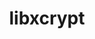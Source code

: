 ---
title: "libxcrypt"
layout: cache
categories: [package, develop]
meta: {"versions": ["4.4.33", "4.4.35"], "compilers": ["apple-clang@=14.0.0", "gcc@=11.1.0", "gcc@=11.3.0", "gcc@=12.1.0", "gcc@=7.3.1", "gcc@=7.5.0", "gcc@=8.4.0", "oneapi@=2023.0.0", "oneapi@=2023.2.0"], "oss": ["amzn2", "ubuntu18.04", "ubuntu20.04", "ubuntu22.04", "ventura"], "platforms": ["darwin", "linux"], "targets": ["aarch64", "neoverse_n1", "ppc64le", "x86_64", "x86_64_v3"], "stacks": ["aws-ahug", "aws-ahug-aarch64", "aws-isc", "aws-isc-aarch64", "build_systems", "data-vis-sdk", "e4s", "e4s-oneapi", "e4s-power", "gpu-tests", "ml-darwin-aarch64-mps", "ml-linux-x86_64-cpu", "ml-linux-x86_64-cuda", "ml-linux-x86_64-rocm", "radiuss", "radiuss-aws", "radiuss-aws-aarch64", "root", "tutorial"], "num_specs": 24, "num_specs_by_stack": {"ml-darwin-aarch64-mps": 2, "root": 24, "aws-isc-aarch64": 8, "aws-ahug-aarch64": 8, "radiuss-aws-aarch64": 8, "aws-isc": 1, "ml-linux-x86_64-cpu": 3, "aws-ahug": 1, "ml-linux-x86_64-cuda": 3, "radiuss-aws": 1, "ml-linux-x86_64-rocm": 3, "tutorial": 7, "radiuss": 1, "build_systems": 1, "e4s-power": 2, "e4s-oneapi": 2, "gpu-tests": 1, "e4s": 1, "data-vis-sdk": 1}}
spec_details: [{"hash": "5gei76erp5fvioffx3ldldpj4adccqal", "compiler": "apple-clang@=14.0.0", "versions": ["4.4.35"], "os": "ventura", "platform": "darwin", "target": "aarch64", "variants": ["build_system=autotools", "~obsolete_api", "patches=4885da3"], "stacks": ["ml-darwin-aarch64-mps", "root"], "size": "-", "tarball": "https://binaries.spack.io/develop/build_cache/darwin-ventura-aarch64/apple-clang-14.0.0/libxcrypt-4.4.35/darwin-ventura-aarch64-apple-clang-14.0.0-libxcrypt-4.4.35-5gei76erp5fvioffx3ldldpj4adccqal.spack"}, {"hash": "y4vvsai6dynuhnkcic36a7houqg6lfjo", "compiler": "apple-clang@=14.0.0", "versions": ["4.4.33"], "os": "ventura", "platform": "darwin", "target": "aarch64", "variants": ["build_system=autotools", "~obsolete_api"], "stacks": ["ml-darwin-aarch64-mps", "root"], "size": "-", "tarball": "https://binaries.spack.io/develop/build_cache/darwin-ventura-aarch64/apple-clang-14.0.0/libxcrypt-4.4.33/darwin-ventura-aarch64-apple-clang-14.0.0-libxcrypt-4.4.33-y4vvsai6dynuhnkcic36a7houqg6lfjo.spack"}, {"hash": "75v3s72ji6wybjfvuye4frzt2mdwosaf", "compiler": "gcc@=7.3.1", "versions": ["4.4.33"], "os": "amzn2", "platform": "linux", "target": "aarch64", "variants": ["build_system=autotools", "~obsolete_api"], "stacks": ["aws-isc-aarch64", "aws-ahug-aarch64", "radiuss-aws-aarch64", "root"], "size": "-", "tarball": "https://binaries.spack.io/develop/build_cache/linux-amzn2-aarch64/gcc-7.3.1/libxcrypt-4.4.33/linux-amzn2-aarch64-gcc-7.3.1-libxcrypt-4.4.33-75v3s72ji6wybjfvuye4frzt2mdwosaf.spack"}, {"hash": "mndbm6x5ezp7coypd2ya5var47qsjl2s", "compiler": "gcc@=7.3.1", "versions": ["4.4.33"], "os": "amzn2", "platform": "linux", "target": "aarch64", "variants": ["build_system=autotools", "~obsolete_api"], "stacks": ["aws-isc-aarch64", "aws-ahug-aarch64", "radiuss-aws-aarch64", "root"], "size": "-", "tarball": "https://binaries.spack.io/develop/build_cache/linux-amzn2-aarch64/gcc-7.3.1/libxcrypt-4.4.33/linux-amzn2-aarch64-gcc-7.3.1-libxcrypt-4.4.33-mndbm6x5ezp7coypd2ya5var47qsjl2s.spack"}, {"hash": "reru4itiuuznr4q6on42nrhgtzx4wjr7", "compiler": "gcc@=7.3.1", "versions": ["4.4.33"], "os": "amzn2", "platform": "linux", "target": "aarch64", "variants": ["build_system=autotools", "~obsolete_api"], "stacks": ["aws-isc-aarch64", "aws-ahug-aarch64", "radiuss-aws-aarch64", "root"], "size": "-", "tarball": "https://binaries.spack.io/develop/build_cache/linux-amzn2-aarch64/gcc-7.3.1/libxcrypt-4.4.33/linux-amzn2-aarch64-gcc-7.3.1-libxcrypt-4.4.33-reru4itiuuznr4q6on42nrhgtzx4wjr7.spack"}, {"hash": "pbslcpeg7tscxpu2773mloejkhjnudjf", "compiler": "gcc@=7.3.1", "versions": ["4.4.33"], "os": "amzn2", "platform": "linux", "target": "aarch64", "variants": ["build_system=autotools", "~obsolete_api"], "stacks": ["aws-isc-aarch64", "aws-ahug-aarch64", "radiuss-aws-aarch64", "root"], "size": "-", "tarball": "https://binaries.spack.io/develop/build_cache/linux-amzn2-aarch64/gcc-7.3.1/libxcrypt-4.4.33/linux-amzn2-aarch64-gcc-7.3.1-libxcrypt-4.4.33-pbslcpeg7tscxpu2773mloejkhjnudjf.spack"}, {"hash": "urj43vsea5nhz37qjoqwebwhesirkuzg", "compiler": "gcc@=7.3.1", "versions": ["4.4.33"], "os": "amzn2", "platform": "linux", "target": "neoverse_n1", "variants": ["build_system=autotools", "~obsolete_api"], "stacks": ["aws-isc-aarch64", "aws-ahug-aarch64", "radiuss-aws-aarch64", "root"], "size": "-", "tarball": "https://binaries.spack.io/develop/build_cache/linux-amzn2-neoverse_n1/gcc-7.3.1/libxcrypt-4.4.33/linux-amzn2-neoverse_n1-gcc-7.3.1-libxcrypt-4.4.33-urj43vsea5nhz37qjoqwebwhesirkuzg.spack"}, {"hash": "uxg5uiny2274ybxmednt35d5y2popzwr", "compiler": "gcc@=7.3.1", "versions": ["4.4.33"], "os": "amzn2", "platform": "linux", "target": "neoverse_n1", "variants": ["build_system=autotools", "~obsolete_api"], "stacks": ["aws-isc-aarch64", "aws-ahug-aarch64", "radiuss-aws-aarch64", "root"], "size": "-", "tarball": "https://binaries.spack.io/develop/build_cache/linux-amzn2-neoverse_n1/gcc-7.3.1/libxcrypt-4.4.33/linux-amzn2-neoverse_n1-gcc-7.3.1-libxcrypt-4.4.33-uxg5uiny2274ybxmednt35d5y2popzwr.spack"}, {"hash": "m3a6d4p6n4jh3gvac4wl7djjhvi6i6uz", "compiler": "gcc@=7.3.1", "versions": ["4.4.33"], "os": "amzn2", "platform": "linux", "target": "neoverse_n1", "variants": ["build_system=autotools", "~obsolete_api"], "stacks": ["aws-isc-aarch64", "aws-ahug-aarch64", "radiuss-aws-aarch64", "root"], "size": "-", "tarball": "https://binaries.spack.io/develop/build_cache/linux-amzn2-neoverse_n1/gcc-7.3.1/libxcrypt-4.4.33/linux-amzn2-neoverse_n1-gcc-7.3.1-libxcrypt-4.4.33-m3a6d4p6n4jh3gvac4wl7djjhvi6i6uz.spack"}, {"hash": "5ogqopdzirlf52m57elubrum5yigxb57", "compiler": "gcc@=7.3.1", "versions": ["4.4.33"], "os": "amzn2", "platform": "linux", "target": "neoverse_n1", "variants": ["build_system=autotools", "~obsolete_api"], "stacks": ["aws-isc-aarch64", "aws-ahug-aarch64", "radiuss-aws-aarch64", "root"], "size": "-", "tarball": "https://binaries.spack.io/develop/build_cache/linux-amzn2-neoverse_n1/gcc-7.3.1/libxcrypt-4.4.33/linux-amzn2-neoverse_n1-gcc-7.3.1-libxcrypt-4.4.33-5ogqopdzirlf52m57elubrum5yigxb57.spack"}, {"hash": "uanf46aswlk24z7xwmrwtffv3744cmbh", "compiler": "gcc@=7.3.1", "versions": ["4.4.33"], "os": "amzn2", "platform": "linux", "target": "x86_64_v3", "variants": ["build_system=autotools", "~obsolete_api"], "stacks": ["aws-isc", "ml-linux-x86_64-cpu", "aws-ahug", "ml-linux-x86_64-cuda", "root", "radiuss-aws", "ml-linux-x86_64-rocm"], "size": "-", "tarball": "https://binaries.spack.io/develop/build_cache/linux-amzn2-x86_64_v3/gcc-7.3.1/libxcrypt-4.4.33/linux-amzn2-x86_64_v3-gcc-7.3.1-libxcrypt-4.4.33-uanf46aswlk24z7xwmrwtffv3744cmbh.spack"}, {"hash": "btofr5asgzuoynfpduivbun4w2s5fgnz", "compiler": "gcc@=8.4.0", "versions": ["4.4.33"], "os": "ubuntu18.04", "platform": "linux", "target": "x86_64", "variants": ["build_system=autotools", "~obsolete_api"], "stacks": ["tutorial", "root"], "size": "-", "tarball": "https://binaries.spack.io/develop/build_cache/linux-ubuntu18.04-x86_64/gcc-8.4.0/libxcrypt-4.4.33/linux-ubuntu18.04-x86_64-gcc-8.4.0-libxcrypt-4.4.33-btofr5asgzuoynfpduivbun4w2s5fgnz.spack"}, {"hash": "q4ge4oez2jreshsgufoy3o4ovmupz525", "compiler": "gcc@=7.5.0", "versions": ["4.4.33"], "os": "ubuntu18.04", "platform": "linux", "target": "x86_64_v3", "variants": ["build_system=autotools", "~obsolete_api"], "stacks": ["radiuss", "build_systems", "tutorial", "root"], "size": "-", "tarball": "https://binaries.spack.io/develop/build_cache/linux-ubuntu18.04-x86_64_v3/gcc-7.5.0/libxcrypt-4.4.33/linux-ubuntu18.04-x86_64_v3-gcc-7.5.0-libxcrypt-4.4.33-q4ge4oez2jreshsgufoy3o4ovmupz525.spack"}, {"hash": "3krvki5ccanrfhhiyozrlxq3wapzerb2", "compiler": "gcc@=8.4.0", "versions": ["4.4.33"], "os": "ubuntu18.04", "platform": "linux", "target": "x86_64_v3", "variants": ["build_system=autotools", "~obsolete_api"], "stacks": ["tutorial", "root"], "size": "-", "tarball": "https://binaries.spack.io/develop/build_cache/linux-ubuntu18.04-x86_64_v3/gcc-8.4.0/libxcrypt-4.4.33/linux-ubuntu18.04-x86_64_v3-gcc-8.4.0-libxcrypt-4.4.33-3krvki5ccanrfhhiyozrlxq3wapzerb2.spack"}, {"hash": "y426rlzmuyp7hiflm2xy3nzrei2alk3k", "compiler": "gcc@=8.4.0", "versions": ["4.4.33"], "os": "ubuntu18.04", "platform": "linux", "target": "x86_64_v3", "variants": ["build_system=autotools", "~obsolete_api"], "stacks": ["tutorial", "root"], "size": "-", "tarball": "https://binaries.spack.io/develop/build_cache/linux-ubuntu18.04-x86_64_v3/gcc-8.4.0/libxcrypt-4.4.33/linux-ubuntu18.04-x86_64_v3-gcc-8.4.0-libxcrypt-4.4.33-y426rlzmuyp7hiflm2xy3nzrei2alk3k.spack"}, {"hash": "tyxikkdemsx5neiixyblrpr2qspbnxj4", "compiler": "gcc@=8.4.0", "versions": ["4.4.33"], "os": "ubuntu18.04", "platform": "linux", "target": "x86_64_v3", "variants": ["build_system=autotools", "~obsolete_api"], "stacks": ["tutorial", "root"], "size": "-", "tarball": "https://binaries.spack.io/develop/build_cache/linux-ubuntu18.04-x86_64_v3/gcc-8.4.0/libxcrypt-4.4.33/linux-ubuntu18.04-x86_64_v3-gcc-8.4.0-libxcrypt-4.4.33-tyxikkdemsx5neiixyblrpr2qspbnxj4.spack"}, {"hash": "iwrk3y5q3qwtjjs5qdgdcbhrynwxrjnz", "compiler": "gcc@=11.1.0", "versions": ["4.4.35"], "os": "ubuntu20.04", "platform": "linux", "target": "ppc64le", "variants": ["build_system=autotools", "~obsolete_api", "patches=4885da3"], "stacks": ["e4s-power", "root"], "size": "-", "tarball": "https://binaries.spack.io/develop/build_cache/linux-ubuntu20.04-ppc64le/gcc-11.1.0/libxcrypt-4.4.35/linux-ubuntu20.04-ppc64le-gcc-11.1.0-libxcrypt-4.4.35-iwrk3y5q3qwtjjs5qdgdcbhrynwxrjnz.spack"}, {"hash": "gyox76mn4yft4ixc4r74durtlcpeksaw", "compiler": "gcc@=11.1.0", "versions": ["4.4.33"], "os": "ubuntu20.04", "platform": "linux", "target": "ppc64le", "variants": ["build_system=autotools", "~obsolete_api"], "stacks": ["e4s-power", "root"], "size": "-", "tarball": "https://binaries.spack.io/develop/build_cache/linux-ubuntu20.04-ppc64le/gcc-11.1.0/libxcrypt-4.4.33/linux-ubuntu20.04-ppc64le-gcc-11.1.0-libxcrypt-4.4.33-gyox76mn4yft4ixc4r74durtlcpeksaw.spack"}, {"hash": "2epzcyhloibv4rmzlxwuwnu2a5gmc72b", "compiler": "oneapi@=2023.2.0", "versions": ["4.4.35"], "os": "ubuntu20.04", "platform": "linux", "target": "x86_64", "variants": ["build_system=autotools", "~obsolete_api", "patches=4885da3"], "stacks": ["e4s-oneapi", "root"], "size": "-", "tarball": "https://binaries.spack.io/develop/build_cache/linux-ubuntu20.04-x86_64/oneapi-2023.2.0/libxcrypt-4.4.35/linux-ubuntu20.04-x86_64-oneapi-2023.2.0-libxcrypt-4.4.35-2epzcyhloibv4rmzlxwuwnu2a5gmc72b.spack"}, {"hash": "sknguurxfr2xzkgk5yyba2qco7zf23hc", "compiler": "oneapi@=2023.0.0", "versions": ["4.4.33"], "os": "ubuntu20.04", "platform": "linux", "target": "x86_64", "variants": ["build_system=autotools", "~obsolete_api"], "stacks": ["e4s-oneapi", "root"], "size": "-", "tarball": "https://binaries.spack.io/develop/build_cache/linux-ubuntu20.04-x86_64/oneapi-2023.0.0/libxcrypt-4.4.33/linux-ubuntu20.04-x86_64-oneapi-2023.0.0-libxcrypt-4.4.33-sknguurxfr2xzkgk5yyba2qco7zf23hc.spack"}, {"hash": "rfarj3ma5cmaxlraw2qmolqywbget726", "compiler": "gcc@=11.1.0", "versions": ["4.4.33"], "os": "ubuntu20.04", "platform": "linux", "target": "x86_64_v3", "variants": ["build_system=autotools", "~obsolete_api"], "stacks": ["gpu-tests", "e4s", "data-vis-sdk", "root"], "size": "-", "tarball": "https://binaries.spack.io/develop/build_cache/linux-ubuntu20.04-x86_64_v3/gcc-11.1.0/libxcrypt-4.4.33/linux-ubuntu20.04-x86_64_v3-gcc-11.1.0-libxcrypt-4.4.33-rfarj3ma5cmaxlraw2qmolqywbget726.spack"}, {"hash": "sf7rubyx776ioho56b6n573664a36ujz", "compiler": "gcc@=11.3.0", "versions": ["4.4.33"], "os": "ubuntu22.04", "platform": "linux", "target": "x86_64_v3", "variants": ["build_system=autotools", "~obsolete_api"], "stacks": ["tutorial", "ml-linux-x86_64-cpu", "ml-linux-x86_64-cuda", "root", "ml-linux-x86_64-rocm"], "size": "-", "tarball": "https://binaries.spack.io/develop/build_cache/linux-ubuntu22.04-x86_64_v3/gcc-11.3.0/libxcrypt-4.4.33/linux-ubuntu22.04-x86_64_v3-gcc-11.3.0-libxcrypt-4.4.33-sf7rubyx776ioho56b6n573664a36ujz.spack"}, {"hash": "4uo5vzq54ijsqmn6bwonjzyj43tstyaf", "compiler": "gcc@=11.3.0", "versions": ["4.4.33"], "os": "ubuntu22.04", "platform": "linux", "target": "x86_64_v3", "variants": ["build_system=autotools", "~obsolete_api"], "stacks": ["ml-linux-x86_64-cuda", "ml-linux-x86_64-rocm", "ml-linux-x86_64-cpu", "root"], "size": "-", "tarball": "https://binaries.spack.io/develop/build_cache/linux-ubuntu22.04-x86_64_v3/gcc-11.3.0/libxcrypt-4.4.33/linux-ubuntu22.04-x86_64_v3-gcc-11.3.0-libxcrypt-4.4.33-4uo5vzq54ijsqmn6bwonjzyj43tstyaf.spack"}, {"hash": "v2v4okacrg4m4shwj6fvhc5pbdssh4lh", "compiler": "gcc@=12.1.0", "versions": ["4.4.33"], "os": "ubuntu22.04", "platform": "linux", "target": "x86_64_v3", "variants": ["build_system=autotools", "~obsolete_api"], "stacks": ["tutorial", "root"], "size": "-", "tarball": "https://binaries.spack.io/develop/build_cache/linux-ubuntu22.04-x86_64_v3/gcc-12.1.0/libxcrypt-4.4.33/linux-ubuntu22.04-x86_64_v3-gcc-12.1.0-libxcrypt-4.4.33-v2v4okacrg4m4shwj6fvhc5pbdssh4lh.spack"}]
---